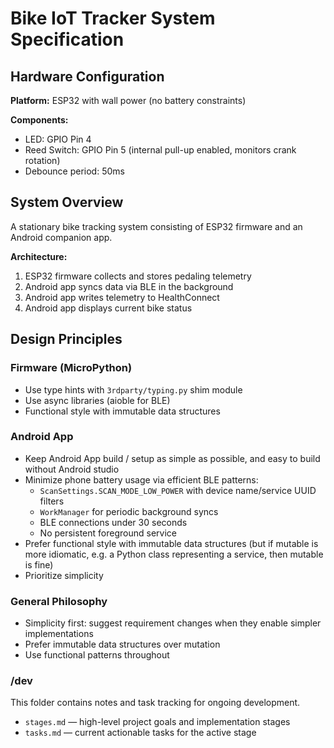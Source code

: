 # Bike IoT Tracker System Specification

## Hardware Configuration

**Platform:** ESP32 with wall power (no battery constraints)

**Components:**

- LED: GPIO Pin 4
- Reed Switch: GPIO Pin 5 (internal pull-up enabled, monitors crank rotation)
- Debounce period: 50ms

## System Overview

A stationary bike tracking system consisting of ESP32 firmware and an Android
companion app.

**Architecture:**

1. ESP32 firmware collects and stores pedaling telemetry
2. Android app syncs data via BLE in the background
3. Android app writes telemetry to HealthConnect
4. Android app displays current bike status

## Design Principles

### Firmware (MicroPython)

- Use type hints with `3rdparty/typing.py` shim module
- Use async libraries (aioble for BLE)
- Functional style with immutable data structures

### Android App

- Keep Android App build / setup as simple as possible, and easy to build
  without Android studio
- Minimize phone battery usage via efficient BLE patterns:
  - `ScanSettings.SCAN_MODE_LOW_POWER` with device name/service UUID filters
  - `WorkManager` for periodic background syncs
  - BLE connections under 30 seconds
  - No persistent foreground service
- Prefer functional style with immutable data structures (but if mutable is more
  idiomatic, e.g. a Python class representing a service, then mutable is fine)
- Prioritize simplicity

### General Philosophy

- Simplicity first: suggest requirement changes when they enable simpler
  implementations
- Prefer immutable data structures over mutation
- Use functional patterns throughout

### /dev

This folder contains notes and task tracking for ongoing development.

- `stages.md` — high-level project goals and implementation stages
- `tasks.md` — current actionable tasks for the active stage
